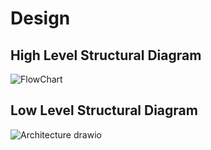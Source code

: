 # Design

## High Level Structural Diagram
![FlowChart](https://github.com/Ghanamrut/M3_31/blob/main/2_Architecture/M3_HLS.drawio.png)

## Low Level Structural Diagram
![Architecture drawio](https://user-images.githubusercontent.com/98812321/157650808-22eadb78-6416-475a-be49-6a11a3252a33.png)

